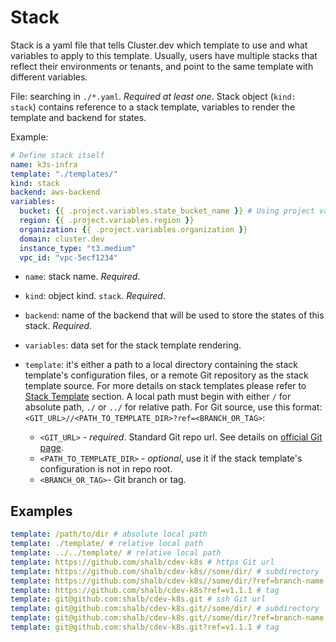 # Stack

Stack is a yaml file that tells Cluster.dev which template to use and what variables to apply to this template. Usually, users have multiple stacks that reflect their environments or tenants, and point to the same template with different variables.

File: searching in `./*.yaml`. *Required at least one*.
Stack object (`kind: stack`) contains reference to a stack template, variables to render the template and backend for states.

Example:

```yaml
# Define stack itself
name: k3s-infra
template: "./templates/"
kind: stack
backend: aws-backend
variables:
  bucket: {{ .project.variables.state_bucket_name }} # Using project variables.
  region: {{ .project.variables.region }}
  organization: {{ .project.variables.organization }}
  domain: cluster.dev
  instance_type: "t3.medium"
  vpc_id: "vpc-5ecf1234"
```

* `name`: stack name. *Required*.

* `kind`: object kind. `stack`. *Required*.

* `backend`: name of the backend that will be used to store the states of this stack. *Required*.

* `variables`: data set for the stack template rendering.

*  <a name="infra_options_template">`template`</a>: it's either a path to a local directory containing the stack template's configuration files, or a remote Git repository as the stack template source. For more details on stack templates please refer to [Stack Template](https://docs.cluster.dev/stack-templates-overview/) section. A local path must begin with either `/` for absolute path, `./` or `../` for relative path. For Git source, use this format: `<GIT_URL>//<PATH_TO_TEMPLATE_DIR>?ref=<BRANCH_OR_TAG>`:
    * `<GIT_URL>` - *required*. Standard Git repo url. See details on [official Git page](https://git-scm.com/docs/git-clone#_git_urls).
    * `<PATH_TO_TEMPLATE_DIR>` - *optional*, use it if the stack template's configuration is not in repo root.
    * `<BRANCH_OR_TAG>`- Git branch or tag.

## Examples

```yaml
template: /path/to/dir # absolute local path
template: ./template/ # relative local path
template: ../../template/ # relative local path
template: https://github.com/shalb/cdev-k8s # https Git url
template: https://github.com/shalb/cdev-k8s//some/dir/ # subdirectory
template: https://github.com/shalb/cdev-k8s//some/dir/?ref=branch-name # branch
template: https://github.com/shalb/cdev-k8s?ref=v1.1.1 # tag
template: git@github.com:shalb/cdev-k8s.git # ssh Git url
template: git@github.com:shalb/cdev-k8s.git//some/dir/ # subdirectory
template: git@github.com:shalb/cdev-k8s.git//some/dir/?ref=branch-name # branch
template: git@github.com:shalb/cdev-k8s.git?ref=v1.1.1 # tag
```
